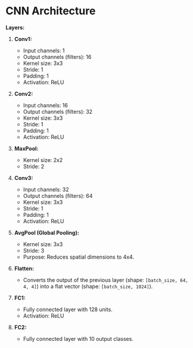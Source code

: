 # CNN Architecture

**Layers:**

1. **Conv1:** 
    * Input channels: 1
    * Output channels (filters): 16
    * Kernel size: 3x3
    * Stride: 1
    * Padding: 1
    * Activation: ReLU

2. **Conv2:** 
    * Input channels: 16
    * Output channels (filters): 32
    * Kernel size: 3x3
    * Stride: 1
    * Padding: 1
    * Activation: ReLU

3. **MaxPool:**
    * Kernel size: 2x2
    * Stride: 2 

4. **Conv3:** 
    * Input channels: 32
    * Output channels (filters): 64
    * Kernel size: 3x3
    * Stride: 1
    * Padding: 1
    * Activation: ReLU

5. **AvgPool (Global Pooling):**
    * Kernel size: 3x3
    * Stride: 3
    * Purpose: Reduces spatial dimensions to 4x4.

6. **Flatten:**
    * Converts the output of the previous layer (shape: `[batch_size, 64, 4, 4]`) into a flat vector (shape: `[batch_size, 1024]`).

7. **FC1:** 
    * Fully connected layer with 128 units.
    * Activation: ReLU

8. **FC2:** 
    * Fully connected layer with 10 output classes.
